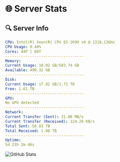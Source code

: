 # 🌐 Server Stats
## 🔍 Server Info
```yaml
CPU: Intel(R) Xeon(R) CPU E5-2699 v4 @ 1318.13GHz
CPU Usage: 0.40%
Cores: 44P | 88T
-----------------------------------
Memory:
Current Usage: 10.02 GB/503.74 GB
Available: 490.32 GB
-----------------------------------
Disk:
Current Usage: 17.82 GB/1.71 TB
Free: 1.61 TB
-----------------------------------
GPU:
No GPU detected
-----------------------------------
Network:
Current Transfer (Sent): 31.00 MB/s
Current Transfer (Received): 124.26 KB/s
Total Sent: 56.03 TB
Total Received: 1.08 TB
-----------------------------------
Uptime:
5d 21h 2m 46s
```
![GitHub Stats](https://img.shields.io/badge/Updated-2025-02-13_19:46:04-blue)